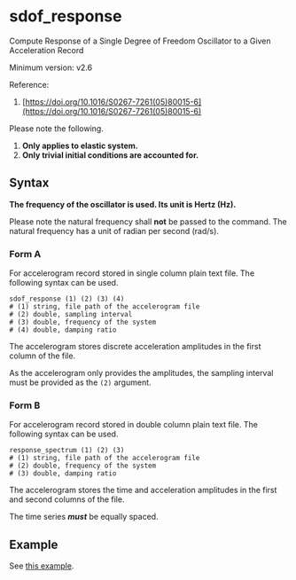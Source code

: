 # sdof_response

Compute Response of a Single Degree of Freedom Oscillator to a Given Acceleration Record

Minimum version: v2.6

Reference:

1. [https://doi.org/10.1016/S0267-7261(05)80015-6](https://doi.org/10.1016/S0267-7261(05)80015-6)

Please note the following.

1. **Only applies to elastic system.**
2. **Only trivial initial conditions are accounted for.**

## Syntax

**The frequency of the oscillator is used. Its unit is Hertz (Hz).**

Please note the natural frequency shall **not** be passed to the command. The natural frequency has a unit of radian per
second (rad/s).

### Form A

For accelerogram record stored in single column plain text file. The following syntax can be used.

```text
sdof_response (1) (2) (3) (4)
# (1) string, file path of the accelerogram file
# (2) double, sampling interval
# (3) double, frequency of the system
# (4) double, damping ratio
```

The accelerogram stores discrete acceleration amplitudes in the first column of the file.

As the accelerogram only provides the amplitudes, the sampling interval must be provided as the `(2)` argument.

### Form B

For accelerogram record stored in double column plain text file. The following syntax can be used.

```text
response_spectrum (1) (2) (3)
# (1) string, file path of the accelerogram file
# (2) double, frequency of the system
# (3) double, damping ratio
```

The accelerogram stores the time and acceleration amplitudes in the first and second columns of the file.

The time series _**must**_ be equally spaced.

## Example

See [this example](../../Example/Structural/Dynamics/computing-response-spectrum.md).
